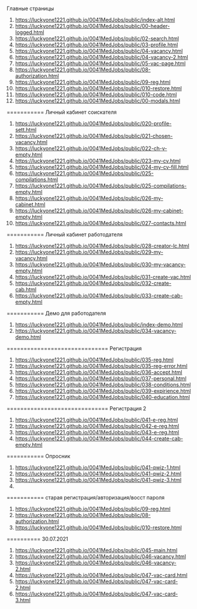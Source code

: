 Главные страницы
1. <https://luckyone1221.github.io/0041MedJobs/public/index-alt.html>
1. <https://luckyone1221.github.io/0041MedJobs/public/00-header-logged.html>
1. <https://luckyone1221.github.io/0041MedJobs/public/02-search.html>
1. <https://luckyone1221.github.io/0041MedJobs/public/03-profile.html>
1. <https://luckyone1221.github.io/0041MedJobs/public/04-vacancy.html>
1. <https://luckyone1221.github.io/0041MedJobs/public/04-vacancy-2.html>
1. <https://luckyone1221.github.io/0041MedJobs/public/05-vac-page.html>
1. <https://luckyone1221.github.io/0041MedJobs/public/08-authorization.html> 
1. <https://luckyone1221.github.io/0041MedJobs/public/09-reg.html>
1. <https://luckyone1221.github.io/0041MedJobs/public/010-restore.html>
1. <https://luckyone1221.github.io/0041MedJobs/public/010-code.html>
1. <https://luckyone1221.github.io/0041MedJobs/public/00-modals.html>
<!-- 9. <https://luckyone1221.github.io/0041MedJobs/public/06-profesionals.html> -->
<!-- https://github.com/luckyone1221/0041MedJobs -->
<!-- 1. <https://luckyone1221.github.io/0041MedJobs/public/index.html> -->
<!-- 1. <https://luckyone1221.github.io/0041MedJobs/public/07-proffesional.html>-->
<!-- 1. <https://luckyone1221.github.io/0041MedJobs/public/011-profile.html> -->
<!-- 1. <https://luckyone1221.github.io/0041MedJobs/public/012-company-profile.html> -->
<!-- 1. <https://luckyone1221.github.io/0041MedJobs/public/013-vacancy.html> -->
<!-- 1. <https://luckyone1221.github.io/0041MedJobs/public/013-1-vac-create.html> -->
<!-- 1. <https://luckyone1221.github.io/0041MedJobs/public/014-employer.html> -->
<!-- 1. <https://luckyone1221.github.io/0041MedJobs/public/016-proffesional.html> -->
<!-- 1. <https://luckyone1221.github.io/0041MedJobs/public/018-employee.html> -->
<!-- 1. <https://luckyone1221.github.io/0041MedJobs/public/00-stab1.html> -->
<!-- 1. <https://luckyone1221.github.io/0041MedJobs/public/00-stab2.html> -->
===========  Личный кабинет соискателя
1. <https://luckyone1221.github.io/0041MedJobs/public/020-profile-sett.html>
1. <https://luckyone1221.github.io/0041MedJobs/public/021-chosen-vacancy.html>
1. <https://luckyone1221.github.io/0041MedJobs/public/022-ch-v-empty.html>
1. <https://luckyone1221.github.io/0041MedJobs/public/023-my-cv.html>
1. <https://luckyone1221.github.io/0041MedJobs/public/024-my-cv-fill.html>
1. <https://luckyone1221.github.io/0041MedJobs/public/025-compilations.html>
1. <https://luckyone1221.github.io/0041MedJobs/public/025-compilations-empty.html>
1. <https://luckyone1221.github.io/0041MedJobs/public/026-my-cabinet.html>
1. <https://luckyone1221.github.io/0041MedJobs/public/026-my-cabinet-empty.html>
1. <https://luckyone1221.github.io/0041MedJobs/public/027-contacts.html>

===========   Личный кабинет работодателя
1. <https://luckyone1221.github.io/0041MedJobs/public/028-creator-lc.html>
1. <https://luckyone1221.github.io/0041MedJobs/public/029-my-vacancy.html>
1. <https://luckyone1221.github.io/0041MedJobs/public/030-my-vacancy-empty.html>
1. <https://luckyone1221.github.io/0041MedJobs/public/031-create-vac.html>
1. <https://luckyone1221.github.io/0041MedJobs/public/032-create-cab.html>
1. <https://luckyone1221.github.io/0041MedJobs/public/033-create-cab-empty.html>

===========   Демо для работодателя
1. <https://luckyone1221.github.io/0041MedJobs/public/index-demo.html>
1. <https://luckyone1221.github.io/0041MedJobs/public/034-vacancy-demo.html>

==============================   Регистрация
1. <https://luckyone1221.github.io/0041MedJobs/public/035-reg.html>
1. <https://luckyone1221.github.io/0041MedJobs/public/035-reg-error.html>
1. <https://luckyone1221.github.io/0041MedJobs/public/036-accept.html>
1. <https://luckyone1221.github.io/0041MedJobs/public/037-personal.html>
1. <https://luckyone1221.github.io/0041MedJobs/public/038-conditions.html>
1. <https://luckyone1221.github.io/0041MedJobs/public/039-expirience.html>
1. <https://luckyone1221.github.io/0041MedJobs/public/040-education.html>

==============================   Регистрация 2
1. <https://luckyone1221.github.io/0041MedJobs/public/041-e-reg.html>
1. <https://luckyone1221.github.io/0041MedJobs/public/042-e-reg.html>
1. <https://luckyone1221.github.io/0041MedJobs/public/043-e-reg.html>
1. <https://luckyone1221.github.io/0041MedJobs/public/044-create-cab-empty.html>

===========   Опросник
1. <https://luckyone1221.github.io/0041MedJobs/public/041-qwiz-1.html>
2. <https://luckyone1221.github.io/0041MedJobs/public/041-qwiz-2.html>
3. <https://luckyone1221.github.io/0041MedJobs/public/041-qwiz-3.html>
4. 
===========   старая регистрация/авторизация/восст пароля
1. <https://luckyone1221.github.io/0041MedJobs/public/09-reg.html>
2. <https://luckyone1221.github.io/0041MedJobs/public/08-authorization.html>
3. <https://luckyone1221.github.io/0041MedJobs/public/010-restore.html>

========== 30.07.2021
1. <https://luckyone1221.github.io/0041MedJobs/public/045-main.html>
1. <https://luckyone1221.github.io/0041MedJobs/public/046-vacancy.html>
1. <https://luckyone1221.github.io/0041MedJobs/public/046-vacancy-2.html>
1. <https://luckyone1221.github.io/0041MedJobs/public/047-vac-card.html>
1. <https://luckyone1221.github.io/0041MedJobs/public/047-vac-card-2.html>
1. <https://luckyone1221.github.io/0041MedJobs/public/047-vac-card-3.html>